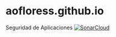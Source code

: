 # aofloress.github.io
Seguridad de Aplicaciones
[![SonarCloud](https://sonarcloud.io/images/project_badges/sonarcloud-white.svg)](https://sonarcloud.io/summary/new_code?id=aofloress_aofloress.github.io)
